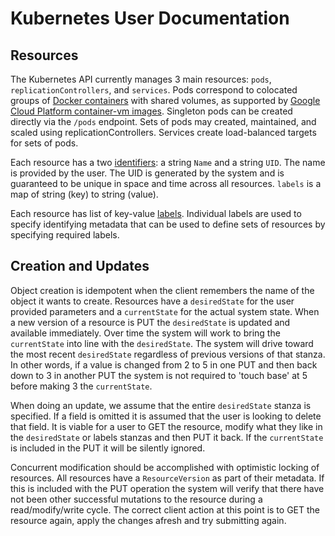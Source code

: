 # Kubernetes User Documentation


## Resources

The Kubernetes API currently manages 3 main resources: `pods`,
`replicationControllers`, and `services`. Pods correspond to colocated groups
of [Docker containers](http://docker.io) with shared volumes, as supported by
[Google Cloud Platform container-vm
images](https://developers.google.com/compute/docs/containers).  Singleton pods
can be created directly via the `/pods` endpoint. Sets of pods may created,
maintained, and scaled using replicationControllers.  Services create
load-balanced targets for sets of pods.

Each resource has a two [identifiers](identifiers.md): a string `Name` and a
string `UID`.  The name is provided by the user.  The UID is generated by the
system and is guaranteed to be unique in space and time across all resources.
`labels` is a map of string (key) to string (value).

Each resource has list of key-value [labels](labels.md).
Individual labels are used to specify identifying metadata that can be used to define sets of resources by
specifying required labels.


## Creation and Updates

Object creation is idempotent when the client remembers the name of the object it wants to create.
Resources have a `desiredState` for the user provided parameters and a
`currentState` for the actual system state.  When a new version of a resource
is PUT the `desiredState` is updated and available immediately. Over time the
system will work to bring the `currentState` into line with the `desiredState`.
The system will drive toward the most recent `desiredState` regardless of
previous versions of that stanza. In other words, if a value is changed from 2
to 5 in one PUT and then back down to 3 in another PUT the system is not
required to 'touch base' at 5 before making 3 the `currentState`.

When doing an update, we assume that the entire `desiredState` stanza is
specified. If a field is omitted it is assumed that the user is looking to
delete that field. It is viable for a user to GET the resource, modify what
they like in the `desiredState` or labels stanzas and then PUT it back. If the
`currentState` is included in the PUT it will be silently ignored.

Concurrent modification should be accomplished with optimistic locking of
resources. All resources have a `ResourceVersion` as part of their metadata.
If this is included with the PUT operation the system will verify that there
have not been other successful mutations to the resource during a
read/modify/write cycle. The correct client action at this point is to GET the
resource again, apply the changes afresh and try submitting again.

